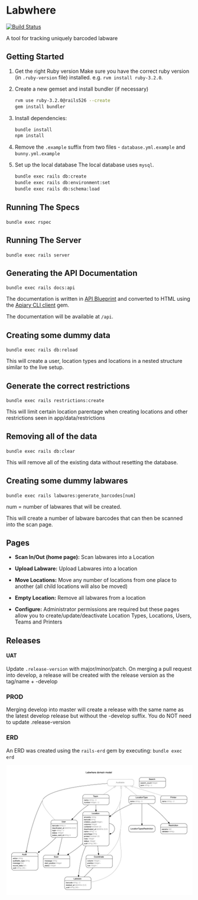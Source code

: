 # Labwhere

[![Build Status](https://travis-ci.com/sanger/labwhere.svg?branch=develop)](https://travis-ci.com/sanger/labwhere)

A tool for tracking uniquely barcoded labware

## Getting Started

1. Get the right Ruby version
Make sure you have the correct ruby version (in `.ruby-version` file) installed. e.g. `rvm install ruby-3.2.0`.

1. Create a new gemset and install bundler (if necessary)

    ```bash
    rvm use ruby-3.2.0@rails526 --create
    gem install bundler
    ```

1. Install dependencies:
    ```bash
    bundle install
    npm install
    ```

1. Remove the `.example` suffix from two files - `database.yml.example` and `bunny.yml.example`

1. Set up the local database
The local database uses `mysql`.

    ```bash
    bundle exec rails db:create
    bundle exec rails db:environment:set
    bundle exec rails db:schema:load
    ```

## Running The Specs

`bundle exec rspec`

## Running The Server

`bundle exec rails server`

## Generating the API Documentation

`bundle exec rails docs:api`

The documentation is written in [API Blueprint](https://apiblueprint.org/) and converted to HTML
using the [Apiary CLI client](https://github.com/apiaryio/apiary-client) gem.

The documentation will be available at `/api`.

## Creating some dummy data

`bundle exec rails db:reload`

This will create a user, location types and locations in a nested structure similar to the live setup.

## Generate the correct restrictions

`bundle exec rails restrictions:create`

This will limit certain location parentage when creating locations and other restrictions seen in app/data/restrictions

## Removing all of the data

`bundle exec rails db:clear`

This will remove all of the existing data without resetting the database.

## Creating some dummy labwares

`bundle exec rails labwares:generate_barcodes[num]`

num = number of labwares that will be created.

This will create a number of labware barcodes that can then be scanned into the scan page.

## Pages

* **Scan In/Out (home page):** Scan labwares into a Location

* **Upload Labware:** Upload Labwares into a location

* **Move Locations:** Move any number of locations from one place to another (all child locations will also be moved)

* **Empty Location:** Remove all labwares from a location

* **Configure:** Administrator permissions are required but these pages allow you to create/update/deactivate Location Types, Locations, Users, Teams and Printers

## Releases

#### UAT

Update `.release-version` with major/minor/patch. On merging a pull request into develop, a release will be created with the release version as the tag/name + -develop

### PROD

Merging develop into master will create a release with the same name as the latest develop release but without the -develop suffix. You do NOT need to update .release-version

### ERD

An ERD was created using the `rails-erd` gem by executing: `bundle exec erd`

![ERD](erd.jpg "ERD")